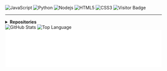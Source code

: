 ![JavaScript](https://img.shields.io/badge/-JavaScript-black?style=flat-square&logo=javascript)
![Python](https://img.shields.io/badge/-Python-black?style=flat-square&logo=Python)
![Nodejs](https://img.shields.io/badge/-Nodejs-black?style=flat-square&logo=Node.js)
![HTML5](https://img.shields.io/badge/-HTML5-E34F26?style=flat-square&logo=html5&logoColor=white)
![CSS3](https://img.shields.io/badge/-CSS3-1572B6?style=flat-square&logo=css)
![Visitor Badge](https://visitor-badge.laobi.icu/badge?page_id=Admin9712)

<hr>
<details>
<summary><b>Repositories</b></summary>
  
![bot-discordjsv2](https://github-readme-stats.vercel.app/api/pin/?username=Admin9712&repo=bot-discordjsv2&show_owner=true&title_color=ff3300&text_color=0033cc&icon_color=6562af&bg_color=00000000&hide=bg-color&hide_border=false)

</details>
<img alt = "GitHub Stats" src="https://github-readme-stats.vercel.app/api?username=Admin9712&show_icons=true&hide=issues&icon_color=000000&hide_border=true&title_color=5391FE&text_color=555">
<img alt = "Top Language" src="https://github-readme-stats.vercel.app/api/top-langs/?username=Admin9712&hide=html,&hide_border=true&title_color=5391FE&text_color=555">


<img height="120" alt="Gracias por visitar mi Perfil" width="150%" src="https://raw.githubusercontent.com/Admin9712/Admin9712/master/thx.svg"/>
